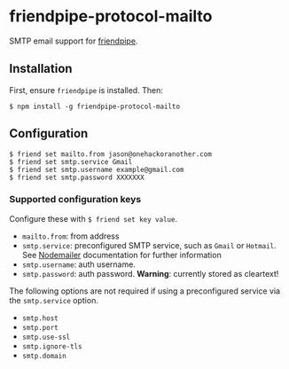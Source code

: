 # friendpipe-protocol-mailto

SMTP email support for [friendpipe](https://github.com/jaz303/friendpipe).

## Installation

First, ensure `friendpipe` is installed. Then:

	$ npm install -g friendpipe-protocol-mailto

## Configuration

	$ friend set mailto.from jason@onehackoranother.com
	$ friend set smtp.service Gmail
	$ friend set smtp.username example@gmail.com
	$ friend set smtp.password XXXXXXX

### Supported configuration keys

Configure these with `$ friend set key value`.

  * `mailto.from`: from address
  * `smtp.service`: preconfigured SMTP service, such as `Gmail` or `Hotmail`. See [Nodemailer](https://github.com/andris9/Nodemailer) documentation for further information
  * `smtp.username`: auth username.
  * `smtp.password`: auth password. __Warning__: currently stored as cleartext!

The following options are not required if using a preconfigured service via the `smtp.service` option.

  * `smtp.host`
  * `smtp.port`
  * `smtp.use-ssl`
  * `smtp.ignore-tls`
  * `smtp.domain`
